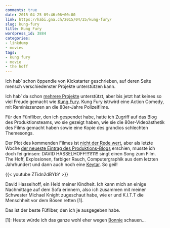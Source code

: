 ```yaml
---
comments: true
date: 2015-04-25 09:46:06+00:00
link: https://habi.gna.ch/2015/04/25/kung-fury/
slug: kung-fury
title: Kung Fury
wordpress_id: 3884
categories:
- linkdump
- movies
tags:
- kung fury
- movie
- the hoff
---
```


Ich hab’ schon öppendie von Kickstarter geschrieben, auf deren Seite mensch verschiedenster Projekte unterstützen kann.

Ich hab’ da schon [mehrere Projekte](https://www.kickstarter.com/profile/habi) unterstützt, aber bis jetzt hat keines so viel Freude gemacht wie [Kung Fury](https://www.kickstarter.com/projects/kungfury/kung-fury/description).
Kung Fury ist/wird eine Action Comedy, mit Reminiszenzen an die 80er-Jahre Polizeifilme.

Für den Fünfliber, den ich gespendet habe, hatte ich Zugriff auf das Blog des Produktionsteams, wo sie gezeigt haben, wie sie die 80er-Videoästhetik des Films gemacht haben sowie eine Kopie des grandios schlechten Themesongs.

Der Plot des kommenden Filmes ist [nicht der Rede wert](https://en.wikipedia.org/wiki/Kung_Fury#Plot), aber als letzte Woche [der neueste Eintrag des Produktions-Blogs](https://www.vhx.tv/kungfury/updates/we-thought-one-david-was-not-enough) erschien, musste ich doch fei grinsen: DAVID HASSELHOFF!!!1!11!! singt einen Song zum Film.
The Hoff, Explosionen, farbiger Rauch, Computergraphik aus dem letzten Jahrhundert und dann auch noch eine [Keytar](https://en.wikipedia.org/wiki/Keytar).
So geil!

{{< youtube ZTidn2dBYbY >}}

David Hasselhoff, ein Held meiner Kindheit.
Ich kann mich an einige Nachmittage auf dem Sofa erinnern, also ich zusammen mit meiner Schwester Michael Knight zugeschaut habe, wie er und K.I.T.T die Menschheit vor dem Bösen retten [1].

Das ist der beste Füfliber, den ich je ausgegeben habe.

[1]: Heute würde ich das ganze wohl eher wegen [Bonnie](https://www.google.ch/search?q=bonnie+kitt&tbm=isch) schauen...
